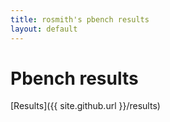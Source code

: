 ```yaml
---
title: rosmith's pbench results
layout: default
---
```


# Pbench results

[Results]({{ site.github.url }}/results)


  
